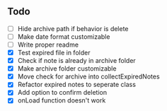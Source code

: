 ## Todo

- [ ] Hide archive path if behavior is delete
- [ ] Make date format customizable
- [ ] Write proper readme
- [x] Test expired file in folder
- [x] Check if note is already in archive folder
- [x] Make archive folder customizable
- [x] Move check for archive into collectExpiredNotes
- [x] Refactor expired notes to seperate class
- [x] Add option to confirm deletion
- [x] onLoad function doesn't work